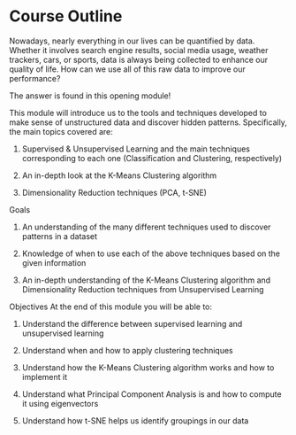 # Course Outline
Nowadays, nearly everything in our lives can be quantified by data. Whether it involves search engine results, social media usage, weather trackers, cars, or sports, data is always being collected to enhance our quality of life. How can we use all of this raw data to improve our performance?

The answer is found in this opening module!

This module will introduce us to the tools and techniques developed to make sense of unstructured data and discover hidden patterns. Specifically, the main topics covered are:

1. Supervised & Unsupervised Learning and the main techniques corresponding to each one (Classification and Clustering, respectively)

2. An in-depth look at the K-Means Clustering algorithm

3. Dimensionality Reduction techniques (PCA, t-SNE)

Goals
1. An understanding of the many different techniques used to discover patterns in a dataset

2. Knowledge of when to use each of the above techniques based on the given information

3. An in-depth understanding of the K-Means Clustering algorithm and Dimensionality Reduction techniques from Unsupervised Learning

Objectives
At the end of this module you will be able to:

1. Understand the difference between supervised learning and unsupervised learning 

2. Understand when and how to apply clustering techniques

3. Understand how the K-Means Clustering algorithm works and how to implement it

4. Understand what Principal Component Analysis is and how to compute it using eigenvectors

5. Understand how t-SNE helps us identify groupings in our data